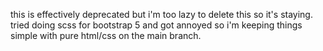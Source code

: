 this is effectively deprecated but i'm too lazy to delete this so it's staying. tried doing scss for bootstrap 5 and got annoyed so i'm keeping things simple with pure html/css on the main branch.
